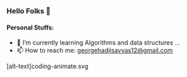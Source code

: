 ### Hello Folks 👋


#### Personal Stuffs:
- 🌱 I’m currently learning Algorithms and data structures ...
- 📫 How to reach me: georgehadjisavvas12@gmail.com

[alt-text]coding-animate.svg

<!--
**sCuz12/sCuz12** is a ✨ _special_ ✨ repository because its `README.md` (this file) appears on your GitHub profile.


Here are some ideas to get you started:

- 🔭 I’m currently working on ...
- 🌱 I’m currently learning ...
- 👯 I’m looking to collaborate on ...
- 🤔 I’m looking for help with ...
- 💬 Ask me about ...
- 📫 How to reach me: ...
- 😄 Pronouns: ...
- ⚡ Fun fact: ...
-->
